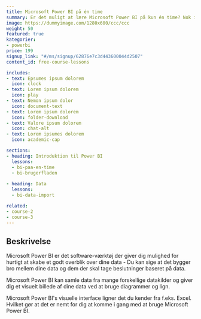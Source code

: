 ```yaml
---
title: Microsoft Power BI på én time
summary: Er det muligt at lære Microsoft Power BI på kun én time? Nok ikke, men her får du en hurtigt introduktion. 
image: https://dummyimage.com/1280x600/ccc/ccc
weight: 50
featured: true
kategorier:
- powerbi
price: 199
signup_link: "#/ms/signup/62876e7c3d443600044d2507"
content_id: free-course-lessons

includes:
- text: Epsumes ipsum dolorem
  icon: clock
- text: Lorem ipsum dolorem
  icon: play
- text: Nemon ipsum dolor
  icon: document-text
- text: Lorem ipsum dolorem
  icon: folder-download
- text: Valore ipsum dolorem
  icon: chat-alt
- text: Lorem ipsumes dolorem
  icon: academic-cap

sections:
- heading: Introduktion til Power BI
  lessons:
  - bi-paa-en-time
  - bi-brugerfladen
  
- heading: Data
  lessons:
  - bi-data-import

related:
- course-2
- course-3
---
```


## Beskrivelse

Microsoft Power BI er det software-værktøj der giver dig mulighed for hurtigt at skabe et godt overblik over dine data - Du kan sige at det bygger bro mellem dine data og dem der skal tage beslutninger baseret på data.

Microsoft Power BI kan samle data fra mange forskellige datakilder og giver dig et visuelt billede af dine data ved at bruge diagrammer og lign.

Microsoft Power BI's visuelle interface ligner det du kender fra f.eks. Excel. Hvilket gør at det er nemt for dig at komme i gang med at bruge Microsoft Power BI.